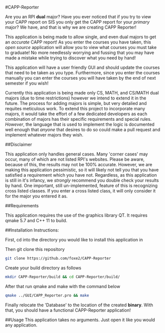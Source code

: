#CAPP-Reporter

Are you an RPI **dual** major? Have you ever noticed that if you try to view your CAPP report on SIS you only get the CAPP report for your *primary* major? We have, and that is why we are creating CAPP Reporter!

This application is being made to allow single, and even dual majors to get an *accurate* CAPP report! As you enter the courses you have taken, this *open source* application will allow you to view what courses you must take to graduate! No more needlessly worrying and fussing that you may have made a mistake while trying to discover what you need by hand!

This application will have a user friendly GUI and should update the courses that need to be taken as you type. Furthermore, since you enter the courses manually you can enter the courses you will have taken by the end of next semester if you wish!

Currently this application is being made only CS, MATH, and CS/MATH dual majors (due to time restrictions) however we intend to extend it in the future. The process for adding majors is simple, but very detalied and requites meticulous work. To extend this project to incorporate many majors, it would take the effort of a few dedicated developers as each combination of majors has their specific requirements and special rules. *However*, the language that is used to implement the logic is documented well enough that *anyone* that desires to do so could make a pull request and implement whatever majors they wish.

##Disclaimer

This application only handles general cases. Many 'corner cases' may occur, many of which are not listed RPI's websites. Please be aware, because of this, the results may not be 100% accurate. However, we are making this application pessimistic, so it will likely not tell you that you have satisfied a requirement which you have not. Regardless, as this application is still in it's infancy, we *strongly* recommend you double check your results by hand. One important, still un-implemented, feature of this is recognizing cross listed classes. If you enter a cross listed class, it will only consider it for the major you entered it as.

##Requirements

This application requires the use of the graphics library QT. It requires qmake 5.7 and C++ 11 to build.

##Installation Instructions:

First, cd into the directory you would like to install this application in

Then git clone this repository
```bash
git clone https://github.com/foxe2/CAPP-Reporter
```

Create your build directory as follows
```bash
mkdir CAPP-Reporter/build && cd CAPP-Reporter/build/
```

After that run qmake and make with the command below
```bash
qmake ../GUI/CAPP_Reporter.pro && make
```

Finally relocate the 'Database' to the location of the created __binary__. With that, you should have a functional CAPP-Reporter application!

##Usage
This application takes no arguments. Just open it like you would any application.
